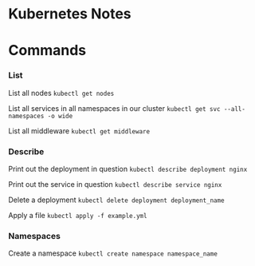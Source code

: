 # Kubernetes Notes

# Commands

### List
List all nodes
`kubectl get nodes`

List all services in all namespaces in our cluster
`kubectl get svc --all-namespaces -o wide`

List all middleware
`kubectl get middleware`


### Describe
Print out the deployment in question 
`kubectl describe deployment nginx` 

Print out the service in question 
`kubectl describe service nginx` 

Delete a deployment
`kubectl delete deployment deployment_name`


Apply a file
`kubectl apply -f example.yml` 


### Namespaces

Create a namespace
`kubectl create namespace namespace_name`


